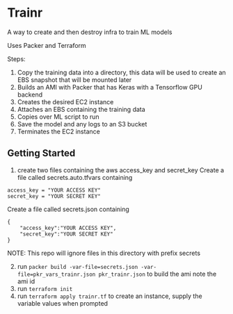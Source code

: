 # Trainr
A way to create and then destroy infra to train ML models

Uses Packer and Terraform

Steps:
1. Copy the training data into a directory, this data will be used to create an EBS snapshot that will be mounted later
2. Builds an AMI with Packer that has Keras with a Tensorflow GPU backend
3. Creates the desired EC2 instance
4. Attaches an EBS containing the training data
5. Copies over ML script to run
6. Save the model and any logs to an S3 bucket
7. Terminates the EC2 instance

## Getting Started
1. create two files containing the aws access\_key and secret\_key
Create a file called secrets.auto.tfvars containing
```
access_key = "YOUR ACCESS KEY"
secret_key = "YOUR SECRET KEY"
```
Create a file called secrets.json containing
```
{
	"access_key":"YOUR ACCESS KEY",
	"secret_key":"YOUR SECRET KEY"
}
```
NOTE: This repo will ignore files in this directory with prefix secrets

2. run `packer build -var-file=secrets.json -var-file=pkr_vars_trainr.json pkr_trainr.json` to build the ami note the ami id
3. run `terraform init`
4. run `terraform apply trainr.tf` to create an instance, supply the variable values when prompted
